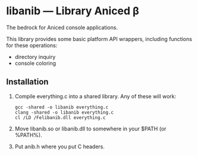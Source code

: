 libanib — Library Aniced β
=======

The bedrock for Aniced console applications.

This library provides some basic platform API wrappers, including functions for these operations:

- directory inquiry
- console coloring

Installation
------------

1. Compile everything.c into a shared library. Any of these will work:

	```shell
	gcc -shared -o libanib everything.c
	clang -shared -o libanib everything.c
	cl /LD /Felibanib.dll everything.c
	```

2. Move libanib.so or libanib.dll to somewhere in your $PATH (or %PATH%).
3. Put anib.h where you put C headers.
